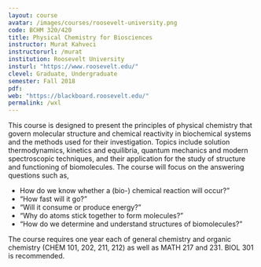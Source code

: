 ```yaml
---
layout: course
avatar: /images/courses/roosevelt-university.png
code: BCHM 320/420
title: Physical Chemistry for Biosciences
instructor: Murat Kahveci
instructorurl: /murat
institution: Roosevelt University
insturl: "https://www.roosevelt.edu/"
clevel: Graduate, Undergraduate
semester: Fall 2018
pdf:
web: "https://blackboard.roosevelt.edu/"
permalink: /wxl
---
```

This course is designed to present the principles of physical chemistry that govern molecular structure and chemical reactivity in biochemical systems and the methods used for their investigation. Topics include solution thermodynamics, kinetics and equilibria, quantum mechanics and modern spectroscopic techniques, and their application for the study of structure and functioning of biomolecules. The course will focus on the answering questions such as,

* How do we know whether a (bio-) chemical reaction will occur?”
* “How fast will it go?”
* “Will it consume or produce energy?”
* “Why do atoms stick together to form molecules?”
* “How do we determine and understand structures of biomolecules?”

The course requires one year each of general chemistry and organic chemistry (CHEM 101, 202, 211, 212) as well as MATH 217 and 231. BIOL 301 is recommended.